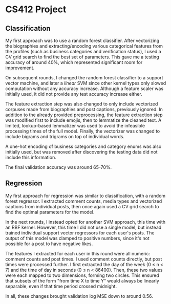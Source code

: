 # CS412 Project

## Classification

My first approach was to use a random forest classifier. After vectorizing the biographies and extracting/encoding various categorical features from the profiles (such as business categories and verification status), I used a CV grid search to find the best set of parameters. This gave me a testing accuracy of around 40%, which represented significant room for improvement.

On subsequent rounds, I changed the random forest classifier to a support vector machine, and later a *linear* SVM since other kernel types only slowed computation without any accuracy increase. Although a feature scaler was initially used, it did not provide any test accuracy increase either.

The feature extraction step was also changed to only include vectorized corpuses made from biographies and post captions, previously ignored. In addition to the already provided preprocessing, the feature extraction step was modified first to include emojis, then to lemmatize the cleaned text. A limited, lookup-based lemmatizer was used to avoid the infeasible processing times of the full model. Finally, the vectorizer was changed to include bigrams and trigrams on top of individual words.

A one-hot encoding of business categories and category enums was also initially used, but was removed after discovering the testing data did not include this information.

The final validation accuracy was around 65-70%.

## Regression

My first approach for regression was similar to classification, with a random forest regressor. I extracted comment counts, media types and vectorized captions from individual posts, then once again used a CV grid search to find the optimal parameters for the model.

In the next rounds, I instead opted for another SVM approach, this time with an RBF kernel. However, this time I did not use a single model, but instead trained individual support vector regressors for each user's posts. The output of this model was clamped to positive numbers, since it's not possible for a post to have negative likes.

The features I extracted for each user in this round were all numeric: comment counts and post times. I used comment counts directly, but post times were processed further. I first extracted the day of the week (0 ≤ n < 7) and the time of day in seconds (0 ≤ n < 86400). Then, these two values were each mapped to two dimensions, forming two circles. This ensured that subsets of the form "from time X to time Y" would always be linearly separable, even if that time period crossed midnight.

In all, these changes brought validation log MSE down to around 0.56. 
